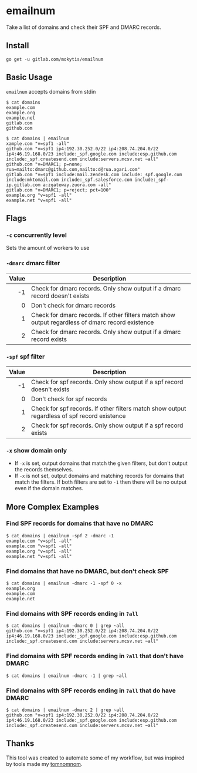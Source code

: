 # emailnum

Take a list of domains and check their SPF and DMARC records.

## Install

```
go get -u gitlab.com/mokytis/emailnum
```

## Basic Usage

`emailnum` accepts domains from stdin

```
$ cat domains
example.com
example.org
example.net
gitlab.com
github.com

$ cat domains | emailnum
xample.com "v=spf1 -all"
github.com "v=spf1 ip4:192.30.252.0/22 ip4:208.74.204.0/22 ip4:46.19.168.0/23 include:_spf.google.com include:esp.github.com include:_spf.createsend.com include:servers.mcsv.net ~all"
github.com "v=DMARC1; p=none; rua=mailto:dmarc@github.com,mailto:d@rua.agari.com"
gitlab.com "v=spf1 include:mail.zendesk.com include:_spf.google.com include:mktomail.com include:_spf.salesforce.com include:_spf-ip.gitlab.com a:zgateway.zuora.com -all"
gitlab.com "v=DMARC1; p=reject; pct=100"
example.org "v=spf1 -all"
example.net "v=spf1 -all"
```

## Flags

### `-c` concurrently level

Sets the amount of workers to use

### `-dmarc` dmarc filter

| Value | Description                                                                                      |
|------:|--------------------------------------------------------------------------------------------------|
|    -1 | Check for dmarc records. Only show output if a dmarc record doesn't exists                       |
|     0 | Don't check for dmarc records                                                                    |
|     1 | Check for dmarc records. If other filters match show output regardless of dmarc record existence |
|     2 | Check for dmarc records. Only show output if a dmarc record exists                               |

### `-spf` spf filter

| Value | Description                                                                                  |
|------:|----------------------------------------------------------------------------------------------|
|    -1 | Check for spf records. Only show output if a spf record doesn't exists                       |
|     0 | Don't check for spf records                                                                  |
|     1 | Check for spf records. If other filters match show output regardless of spf record existence |
|     2 | Check for spf records. Only show output if a spf record exists                               |

### `-x` show domain only

* If `-x` is set, output domains that match the given filters, but don't output
  the records themselves.
* If `-x` is not set, output domains and matching records for domains that
  match the filters. If both filters are set to `-1` then there will be no
  output even if the domain matches.

## More Complex Examples

### Find SPF records for domains that have no DMARC

```
$ cat domains | emailnum -spf 2 -dmarc -1
example.com "v=spf1 -all"
example.com "v=spf1 -all"
example.org "v=spf1 -all"
example.net "v=spf1 -all"
```

### Find domains that have no DMARC, but don't check SPF

```
$ cat domains | emailnum -dmarc -1 -spf 0 -x
example.org
example.com
example.net
```

### Find domains with SPF records ending in `?all`

```
$ cat domains | emailnum -dmarc 0 | grep ~all
github.com "v=spf1 ip4:192.30.252.0/22 ip4:208.74.204.0/22 ip4:46.19.168.0/23 include:_spf.google.com include:esp.github.com include:_spf.createsend.com include:servers.mcsv.net ~all"
```

### Find domains with SPF records ending in `?all` that don't have DMARC

```
$ cat domains | emailnum -dmarc -1 | grep ~all
```

### Find domains with SPF records ending in `?all` that do have DMARC

```
$ cat domains | emailnum -dmarc 2 | grep ~all
github.com "v=spf1 ip4:192.30.252.0/22 ip4:208.74.204.0/22 ip4:46.19.168.0/23 include:_spf.google.com include:esp.github.com include:_spf.createsend.com include:servers.mcsv.net ~all"
```

## Thanks

This tool was created to automate some of my workflow, but was inspired by
tools made my [tomnomnom](https://github.com/tomnomnom).
